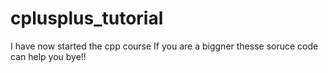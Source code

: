 # cplusplus_tutorial
I have now started the cpp course If you are a biggner thesse soruce code can help you 
bye!!

